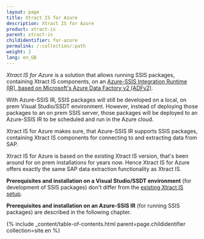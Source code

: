 ```yaml
---
layout: page
title: Xtract IS for Azure
description: Xtract IS for Azure
product: xtract-is
parent: xtract-is
childidentifier: for-azure
permalink: /:collection/:path
weight: 2
lang: en_GB
---
```


*Xtract IS for Azure* is a solution that allows running SSIS packages, containing Xtract IS components, on an [Azure-SSIS Integration Runtime (IR), based on Microsoft's Azure Data Factory v2 (ADFv2)]().

With Azure-SSIS IR, SSIS packages will still be developed on a local, on prem Visual Studio/SSDT environment.
However, instead of deploying those packages to an on prem SSIS server, those packages will be deployed to an Azure-SSIS IR to be scheduled and run in the Azure cloud.

Xtract IS for Azure makes sure, that Azure-SSIS IR supports SSIS packages, containing Xtract IS components for connecting to and extracting data from SAP.

Xtract IS for Azure is based on the existing Xtract IS version, that's been around for on prem installations for years now.
Hence Xtract IS for Azure offers exactly the same SAP data extraction functionality as Xtract IS.

**Prerequisites and installation on a Visual Studio/SSDT environment** (for development of SSIS packages) don't differ from the [existing Xtract IS setup]().

**Prerequisites and installation on an Azure-SSIS IR** (for running SSIS packages) are described in the following chapter.

{% include _content/table-of-contents.html parent=page.childidentifier collection=site.en %}